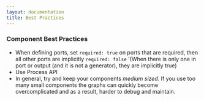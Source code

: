 ```yaml
---
layout: documentation
title: Best Practices
---
```


### Component Best Practices

* When defining ports, set `required: true` on ports that are required, then all other ports are implicitly `required: false` '(When there is only one in port or output (and it is not a generator), they are implicitly true)
* Use Process API
* In general, try and keep your components _medium sized_. If you use too many small components the graphs can quickly become overcomplicated and as a result, harder to debug and maintain.
